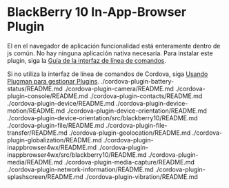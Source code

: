 <!---
 license: Licensed to the Apache Software Foundation (ASF) under one
         or more contributor license agreements.  See the NOTICE file
         distributed with this work for additional information
         regarding copyright ownership.  The ASF licenses this file
         to you under the Apache License, Version 2.0 (the
         "License"); you may not use this file except in compliance
         with the License.  You may obtain a copy of the License at

           http://www.apache.org/licenses/LICENSE-2.0

         Unless required by applicable law or agreed to in writing,
         software distributed under the License is distributed on an
         "AS IS" BASIS, WITHOUT WARRANTIES OR CONDITIONS OF ANY
         KIND, either express or implied.  See the License for the
         specific language governing permissions and limitations
         under the License.
-->

# BlackBerry 10 In-App-Browser Plugin

El en el navegador de aplicación funcionalidad está enteramente dentro de js común. No hay ninguna aplicación nativa necesaria. Para instalar este plugin, siga la [Guía de la interfaz de línea de comandos](http://cordova.apache.org/docs/en/edge/guide_cli_index.md.html#The%20Command-line%20Interface).

Si no utiliza la interfaz de línea de comandos de Cordova, siga [Usando Plugman para gestionar Plugins](http://cordova.apache.org/docs/en/edge/guide_plugin_ref_plugman.md.html). ./cordova-plugin-battery-status/README.md ./cordova-plugin-camera/README.md ./cordova-plugin-console/README.md ./cordova-plugin-contacts/README.md ./cordova-plugin-device/README.md ./cordova-plugin-device-motion/README.md ./cordova-plugin-device-orientation/README.md ./cordova-plugin-device-orientation/src/blackberry10/README.md ./cordova-plugin-file/README.md ./cordova-plugin-file-transfer/README.md ./cordova-plugin-geolocation/README.md ./cordova-plugin-globalization/README.md ./cordova-plugin-inappbrowser4wx/README.md ./cordova-plugin-inappbrowser4wx/src/blackberry10/README.md ./cordova-plugin-media/README.md ./cordova-plugin-media-capture/README.md ./cordova-plugin-network-information/README.md ./cordova-plugin-splashscreen/README.md ./cordova-plugin-vibration/README.md